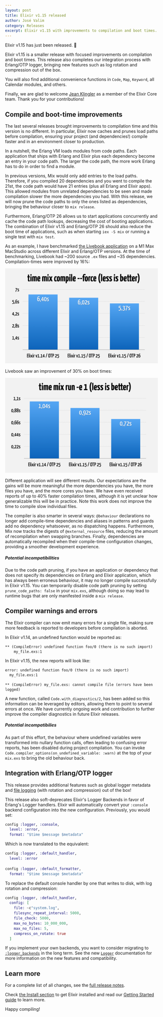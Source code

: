 ```yaml
---
layout: post
title: Elixir v1.15 released
author: José Valim
category: Releases
excerpt: Elixir v1.15 with improvements to compilation and boot times.
---
```


Elixir v1.15 has just been released. 🎉

Elixir v1.15 is a smaller release with focused improvements
on compilation and boot times. This release also completes
our integration process with Erlang/OTP logger, bringing new
features such as log rotation and compression out of the box.

You will also find additional convenience functions in `Code`,
`Map`, `Keyword`, all Calendar modules, and others.

Finally, we are glad to welcome [Jean Klingler](https://github.com/sabiwara/)
as a member of the Elixir Core team. Thank you for your contributions!

## Compile and boot-time improvements

The last several releases brought improvements to compilation
time and this version is no different. In particular, Elixir
now caches and prunes load paths before compilation, ensuring your
project (and dependencies!) compile faster and in an environment
closer to production.

In a nutshell, the Erlang VM loads modules from code paths. Each
application that ships with Erlang and Elixir plus each dependency
become an entry in your code path. The larger the code path, the
more work Erlang has to do in order to find a module.

In previous versions, Mix would only add entries to the load paths.
Therefore, if you compiled 20 dependencies and you went to compile
the 21st, the code path would have 21 entries (plus all Erlang and
Elixir apps). This allowed modules from unrelated dependencies to
be seen and made compilation slower the more dependencies you had.
With this release, we will now prune the code paths to only the ones
listed as dependencies, bringing the behaviour closer to `mix release`.

Furthermore, Erlang/OTP 26 allows us to start applications
concurrently and cache the code path lookups, decreasing the cost of
booting applications. The combination of Elixir v1.15 and Erlang/OTP 26
should also reduce the boot time of applications, such as when starting
`iex -S mix` or running a single test with `mix test`.

As an example, I have benchmarked [the Livebook application](https://github.com/livebook-dev/livebook)
on a M1 Max MacStudio across different Elixir and Erlang/OTP versions.
At the time of benchmarking, Livebook had ~200 source `.ex` files and
~35 dependencies. Compilation-times were improved by 16%:

![Livebook compilation times](/images/contents/livebook-compile-1.15.png)

Livebook saw an improvement of 30% on boot times:

![Livebook boot times](/images/contents/livebook-boot-1.15.png)

Different application will see different results. Our expectations
are the gains will be more meaningful the more dependencies you have,
the more files you have, and the more cores you have. We have even
received reports of up to 40% faster compilation times, although it
is yet unclear how generalizable this will be in practice. Note this
work does not improve the time to compile slow individual files.

The compiler is also smarter in several ways: `@behaviour` declarations
no longer add compile-time dependencies and aliases in patterns and
guards add no dependency whatsoever, as no dispatching happens. Furthermore,
Mix now tracks the digests of `@external_resource` files, reducing the
amount of recompilation when swapping branches. Finally, dependencies
are automatically recompiled when their compile-time configuration changes,
providing a smoother development experience.

##### Potential incompatibilities

Due to the code path pruning, if you have an application or dependency
that does not specify its dependencies on Erlang and Elixir application,
which has always been erroneus behaviour, it may no longer compile
successfully in Elixir v1.15. You can temporarily disable code path pruning
by setting `prune_code_paths: false` in your `mix.exs`, although doing so
may lead to runtime bugs that are only manifested inside a `mix release`.

## Compiler warnings and errors

The Elixir compiler can now emit many errors for a single file, making
sure more feedback is reported to developers before compilation is aborted.

In Elixir v1.14, an undefined function would be reported as:

    ** (CompileError) undefined function foo/0 (there is no such import)
        my_file.exs:1

In Elixir v1.15, the new reports will look like:

    error: undefined function foo/0 (there is no such import)
      my_file.exs:1

    ** (CompileError) my_file.exs: cannot compile file (errors have been logged)

A new function, called `Code.with_diagnostics/2`, has been added so this
information can be leveraged by editors, allowing them to point to several
errors at once. We have currently ongoing work and contribution to further
improve the compiler diagnostics in future Elixir releases.

##### Potential incompatibilies

As part of this effort, the behaviour where undefined variables were transformed
into nullary function calls, often leading to confusing error reports, has
been disabled during project compilation. You can invoke `Code.compiler_options(on_undefined_variable: :warn)`
at the top of your `mix.exs` to bring the old behaviour back.

## Integration with Erlang/OTP logger

This release provides additional features such as global logger
metadata and [file logging](https://hexdocs.pm/logger/Logger.html#module-erlang-otp-handlers) (with rotation and compression) out of the box!

This release also soft-deprecates Elixir's Logger Backends in
favor of Erlang's Logger handlers. Elixir will automatically
convert your `:console` backend configuration into the new
configuration. Previously, you would set:

```elixir
config :logger, :console,
  level: :error,
  format: "$time $message $metadata"
```

Which is now translated to the equivalent:

```elixir
config :logger, :default_handler,
  level: :error

config :logger, :default_formatter,
  format: "$time $message $metadata"
```

To replace the default console handler by one that writes to disk,
with log rotation and compression:

```elixir
config :logger, :default_handler,
  config: [
    file: ~c"system.log",
    filesync_repeat_interval: 5000,
    file_check: 5000,
    max_no_bytes: 10_000_000,
    max_no_files: 5,
    compress_on_rotate: true
  ]
```

If you implement your own backends, you want to consider migrating to
[`:logger_backends`](https://github.com/elixir-lang/logger_backends)
in the long term. See the new [`Logger`](https://hexdocs.pm/logger)
documentation for more information on the new features and compatibility.

## Learn more

For a complete list of all changes, see the
[full release notes](https://github.com/elixir-lang/elixir/releases/tag/v1.15.0).

Check [the Install section](/install.html) to get Elixir installed and
read our [Getting Started guide](http://elixir-lang.org/getting-started/introduction.html)
to learn more.

Happy compiling!
